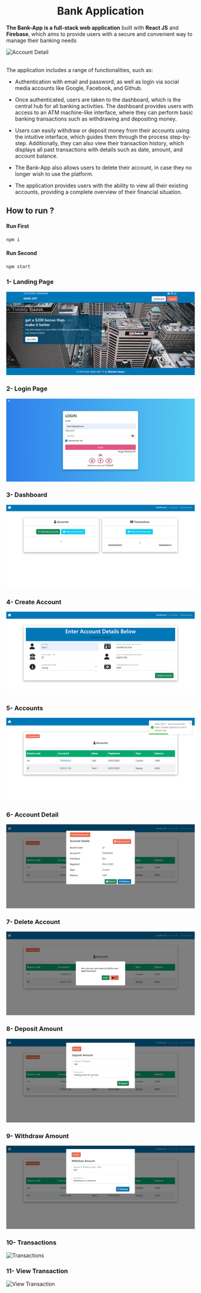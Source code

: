 <p align="center">
  <h1 align="center">Bank Application</h1>
</p>

**The Bank-App is a full-stack web application** built with **React JS** and **Firebase**, which aims to provide users with a secure and convenient way to manage their banking needs
<br />

![Account Detail](https://drive.google.com/uc?export=view&id=10nJQ8NL1GZiqswZWQcFzYqSpnUigTpBC) <br /> <br />

The application includes a range of functionalities, such as:

- Authentication with email and password, as well as login via social media accounts like Google, Facebook, and Github.

- Once authenticated, users are taken to the dashboard, which is the central hub for all banking activities. The dashboard provides users with access to an ATM machine-like interface, where they can perform basic banking transactions such as withdrawing and depositing money.

- Users can easily withdraw or deposit money from their accounts using the intuitive interface, which guides them through the process step-by-step. Additionally, they can also view their transaction history, which displays all past transactions with details such as date, amount, and account balance.

- The Bank-App also allows users to delete their account, in case they no longer wish to use the platform.
- The application provides users with the ability to view all their existing accounts, providing a complete overview of their financial situation.

## How to run ?

#### Run First

```javascript
npm i
```

#### Run Second

```javascript
npm start
```

### 1- Landing Page

<img src="./images/LandingPage.png" alt="LandingPage"> <br />

### 2- Login Page

<img src="./images/LoginPage.png" alt="LoginPage"> <br />

### 3- Dashboard

<img src="./images/Dashboard.png" alt="Dashbaord"> <br />

### 4- Create Account

<img src="./images/Create Account.png" alt="Create Account"> <br />

### 5- Accounts

<img src="./images/Accounts.png" alt="Accounts"> <br />

### 6- Account Detail

<img src="./images/Account Detail.png" alt="Account Detail"> <br />

### 7- Delete Account

<img src="./images/Delete Account.png" alt="Delete Account"> <br />

### 8- Deposit Amount

<img src="./images/Deposit Amount.png" alt="Deposite Amount"> <br />

### 9- Withdraw Amount

<img src="./images/Withdraw Amount.png" alt="Withdraw Amount"> <br />

### 10- Transactions

![Transactions](https://drive.google.com/uc?export=view&id=1c4FJ7KTjVxkw3qLw2FtTOOU9mFQg67-l) <br />

### 11- View Transaction

![View Transaction](https://drive.google.com/uc?export=view&id=1WlnGSXCgJezjskNzTW-OjLi3ocd2vFAo) <br /> <br />
